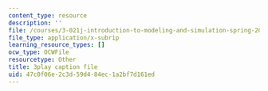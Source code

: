 ```yaml
---
content_type: resource
description: ''
file: /courses/3-021j-introduction-to-modeling-and-simulation-spring-2012/47c0f06e2c3d59d484ec1a2bf7d161ed_U5zt5u-C_uY.vtt
file_type: application/x-subrip
learning_resource_types: []
ocw_type: OCWFile
resourcetype: Other
title: 3play caption file
uid: 47c0f06e-2c3d-59d4-84ec-1a2bf7d161ed
---
```


